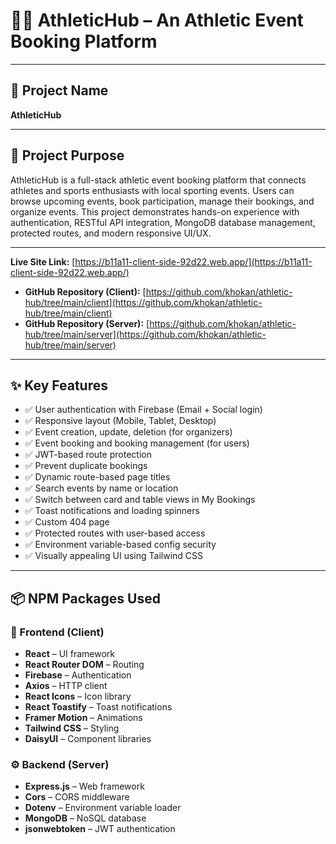 # 🏃‍♂️ AthleticHub – An Athletic Event Booking Platform

---

## 📌 Project Name

**AthleticHub**

---

## 🎯 Project Purpose

AthleticHub is a full-stack athletic event booking platform that connects athletes and sports enthusiasts with local sporting events. Users can browse upcoming events, book participation, manage their bookings, and organize events. This project demonstrates hands-on experience with authentication, RESTful API integration, MongoDB database management, protected routes, and modern responsive UI/UX.

---

**Live Site Link:** [https://b11a11-client-side-92d22.web.app/](https://b11a11-client-side-92d22.web.app/)

- **GitHub Repository (Client):** [https://github.com/khokan/athletic-hub/tree/main/client](https://github.com/khokan/athletic-hub/tree/main/client)
- **GitHub Repository (Server):** [https://github.com/khokan/athletic-hub/tree/main/server](https://github.com/khokan/athletic-hub/tree/main/server)

---

## ✨ Key Features

- ✅ User authentication with Firebase (Email + Social login)
- ✅ Responsive layout (Mobile, Tablet, Desktop)
- ✅ Event creation, update, deletion (for organizers)
- ✅ Event booking and booking management (for users)
- ✅ JWT-based route protection
- ✅ Prevent duplicate bookings
- ✅ Dynamic route-based page titles
- ✅ Search events by name or location
- ✅ Switch between card and table views in My Bookings
- ✅ Toast notifications and loading spinners
- ✅ Custom 404 page
- ✅ Protected routes with user-based access
- ✅ Environment variable-based config security
- ✅ Visually appealing UI using Tailwind CSS

---

## 📦 NPM Packages Used

### 🔧 Frontend (Client)

- **React** – UI framework
- **React Router DOM** – Routing
- **Firebase** – Authentication
- **Axios** – HTTP client
- **React Icons** – Icon library
- **React Toastify** – Toast notifications
- **Framer Motion** – Animations
- **Tailwind CSS** – Styling
- **DaisyUI** – Component libraries

### ⚙️ Backend (Server)

- **Express.js** – Web framework
- **Cors** – CORS middleware
- **Dotenv** – Environment variable loader
- **MongoDB** – NoSQL database
- **jsonwebtoken** – JWT authentication
